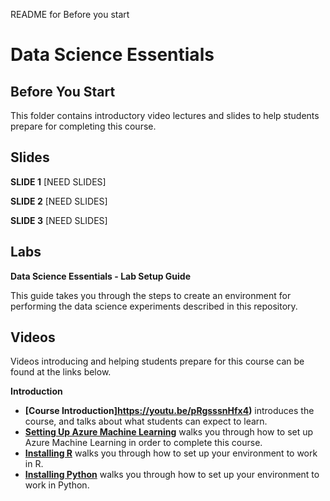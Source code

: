 README for Before you start
# Data Science Essentials
## Before You Start

This folder contains introductory video lectures and slides to help students prepare for completing this course. 

## Slides  

**SLIDE 1**  [NEED SLIDES]

**SLIDE 2**  [NEED SLIDES]

**SLIDE 3**  [NEED SLIDES]

## Labs

**Data Science Essentials - Lab Setup Guide** 

This guide takes you through the steps to create an environment for performing the data science
experiments described in this repository. 

## Videos  

Videos introducing and helping students prepare for this course can be found at the links below.

**Introduction**

- **[Course Introduction]https://youtu.be/pRgsssnHfx4)** introduces the course, and talks about what students can expect to learn.
- **[Setting Up Azure Machine Learning](https://youtu.be/im6zWhDFL9Y)** walks you through how to set up Azure Machine Learning in order to complete this course.
- **[Installing R](https://youtu.be/ANua7PtyMcw)** walks you through how to set up your environment to work in R.
- **[Installing Python](https://youtu.be/ZxflRT5vhos)** walks you through how to set up your environment to work in Python.
